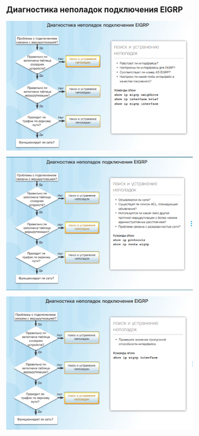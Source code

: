## Диагностика неполадок подключения EIGRP

![](TShooting1.png)

![](TShooting2.png)

![](TShooting3.png)
